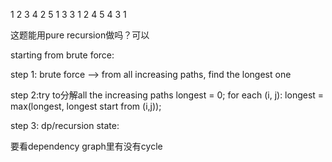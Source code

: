 1  2  3  4
2  5  1  3
3  1  2  4
5  4  3  1


这题能用pure recursion做吗？可以

starting from brute force:

step 1: brute force --> from all increasing paths, find the longest one

step 2:try to分解all the increasing paths
    longest = 0;
    for each (i, j):
        longest = max(longest, longest start from (i,j));


step 3: dp/recursion state: 

要看dependency graph里有没有cycle

